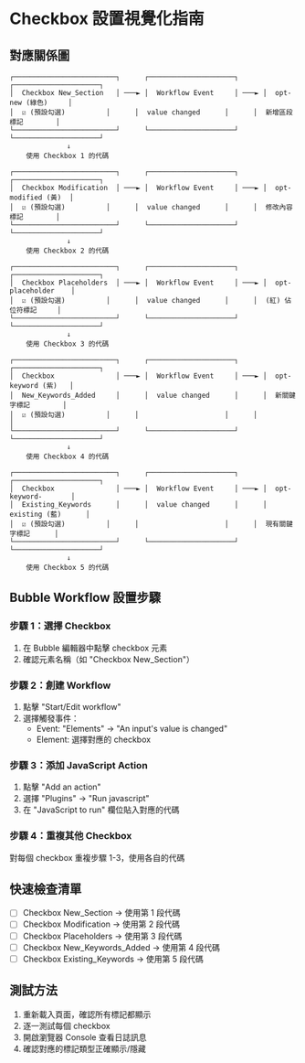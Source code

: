 # Checkbox 設置視覺化指南

## 對應關係圖

```
┌─────────────────────────┐      ┌─────────────────────┐      ┌─────────────────────┐
│  Checkbox New_Section   │ ───► │  Workflow Event     │ ───► │  opt-new (綠色)     │
│  ☑ (預設勾選)          │      │  value changed      │      │  新增區段標記        │
└─────────────────────────┘      └─────────────────────┘      └─────────────────────┘
              ↓
    使用 Checkbox 1 的代碼

┌─────────────────────────┐      ┌─────────────────────┐      ┌─────────────────────┐
│  Checkbox Modification  │ ───► │  Workflow Event     │ ───► │  opt-modified (黃)  │
│  ☑ (預設勾選)          │      │  value changed      │      │  修改內容標記        │
└─────────────────────────┘      └─────────────────────┘      └─────────────────────┘
              ↓
    使用 Checkbox 2 的代碼

┌─────────────────────────┐      ┌─────────────────────┐      ┌─────────────────────┐
│  Checkbox Placeholders  │ ───► │  Workflow Event     │ ───► │  opt-placeholder    │
│  ☑ (預設勾選)          │      │  value changed      │      │  (紅) 佔位符標記     │
└─────────────────────────┘      └─────────────────────┘      └─────────────────────┘
              ↓
    使用 Checkbox 3 的代碼

┌─────────────────────────┐      ┌─────────────────────┐      ┌─────────────────────┐
│  Checkbox               │ ───► │  Workflow Event     │ ───► │  opt-keyword (紫)   │
│  New_Keywords_Added     │      │  value changed      │      │  新關鍵字標記        │
│  ☑ (預設勾選)          │      │                     │      │                     │
└─────────────────────────┘      └─────────────────────┘      └─────────────────────┘
              ↓
    使用 Checkbox 4 的代碼

┌─────────────────────────┐      ┌─────────────────────┐      ┌─────────────────────┐
│  Checkbox               │ ───► │  Workflow Event     │ ───► │  opt-keyword-       │
│  Existing_Keywords      │      │  value changed      │      │  existing (藍)      │
│  ☑ (預設勾選)          │      │                     │      │  現有關鍵字標記      │
└─────────────────────────┘      └─────────────────────┘      └─────────────────────┘
              ↓
    使用 Checkbox 5 的代碼
```

## Bubble Workflow 設置步驟

### 步驟 1：選擇 Checkbox
1. 在 Bubble 編輯器中點擊 checkbox 元素
2. 確認元素名稱（如 "Checkbox New_Section"）

### 步驟 2：創建 Workflow
1. 點擊 "Start/Edit workflow"
2. 選擇觸發事件：
   - Event: "Elements" → "An input's value is changed"
   - Element: 選擇對應的 checkbox

### 步驟 3：添加 JavaScript Action
1. 點擊 "Add an action"
2. 選擇 "Plugins" → "Run javascript"
3. 在 "JavaScript to run" 欄位貼入對應的代碼

### 步驟 4：重複其他 Checkbox
對每個 checkbox 重複步驟 1-3，使用各自的代碼

## 快速檢查清單

- [ ] Checkbox New_Section → 使用第 1 段代碼
- [ ] Checkbox Modification → 使用第 2 段代碼
- [ ] Checkbox Placeholders → 使用第 3 段代碼
- [ ] Checkbox New_Keywords_Added → 使用第 4 段代碼
- [ ] Checkbox Existing_Keywords → 使用第 5 段代碼

## 測試方法
1. 重新載入頁面，確認所有標記都顯示
2. 逐一測試每個 checkbox
3. 開啟瀏覽器 Console 查看日誌訊息
4. 確認對應的標記類型正確顯示/隱藏